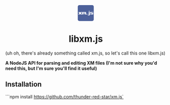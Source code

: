 <p align="center"><img src="assets/xmjs_logo.png" width="50px" height="50px" align="center" style="border-radius:5px"></p>
<h1 align="center">libxm.js</h1>

(uh oh, there's already something called xm.js, so let's call this one libxm.js)

**A NodeJS API for parsing and editing XM files (I'm not sure why you'd need this, but I'm sure you'll find it useful)**

## Installation
```npm install https://github.com/thunder-red-star/xm.js`
